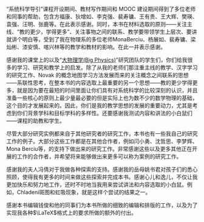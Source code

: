 “系统科学导引”课程开设期间、教材写作期间和 MOOC 建设期间得到了多位老师和同事的帮助，包含方福康、狄增如、李克强、裴寿镛、王有贵、王大辉、樊瑛、袁强、汪明、张鹿等。在此表示感谢。同时，本书在材料选取的原则——关注主线、“教的更少，学得更多”、关注事物之间的联系、教学要带领学生上层次、要讲就讲个明白等，受到了我在物理系的多位老师MonaBerciu、杨展如、裴寿镛、梁灿彬、漆安慎、喀兴林等的教学和教材的影响。在此一并表示感谢。

感谢我的课堂上的以及“[大物理学(Big Physics)](http://www.bigphysics.org)”研究团队的学生们，你们给我很多的学习、研究和教学上的启发。除了从我的老师们那注重主线的教学、汉字学习的研究工作、Novak 的概念地图学习方法发展而来的关注概念之间联系的思想——系联性思考，在整本书的内容选取上最重要的另一个思想——教的更少学得更多，就是因为要在最短的时间里面让你们具有对系统科学的比较深刻的认识，并且准备一些核心的原则上最少量最必要的但是实际上也为数不少的数学物理的基础，这个目的才发展起来的。因此，你们是我的教学思想的发展的重要动力，尤其是考虑到你们背景学科和目标学科的多样性。还要感谢我测试内容和讲法的小白鼠们——课程的助教和学生。

尽管大部分研究实例都来自于其他研究者的研究工作，本书也有一些我自己的研究工作的例子。大部分这些工作都是在其他合作者，例如闫小勇、沈哲思、李梦辉、Mona Berciu等，的支持下做出来的研究工作。非常感谢这些以及更多其他正在开展的工作的合作者，并希望将来能够做出来更多可以称为案例的研究工作。

感谢我的夫人冯倩对于我做各种探索的支持。感谢我的岳母姚书君对孩子们的悉心照顾，使得我有更多的时间来做这些探索并完成本书。感谢心儿和逸儿，不仅让我更加快乐和努力地工作，还时不时地当我用来尝试讲法和内容选取的小白鼠。例如，Chladeni斑图和虹吸现象，就是这样个尝试的结果之一。

感谢本书编辑钱俊和他的同事们为本书所做的细致的编辑和排版的工作，以及为了实现我各种$\LaTeX$格式上的要求所做的额外的付出。
